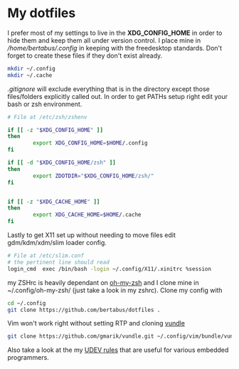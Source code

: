 My dotfiles
===========

I prefer most of my settings to live in the **XDG_CONFIG_HOME**
in order to hide them and keep them all under version control.
I place mine in */home/bertabus/.config* in keeping with the
freedesktop standards. Don't forget to create these files 
if they don't exist already.
``` sh
mkdir ~/.config
mkdir ~/.cache
```

*.gitignore* will exclude everything that is in the 
directory except those files/folders explicitly called out.
In order to get PATHs setup right edit your bash or zsh
environment.
``` sh
# File at /etc/zsh/zshenv

if [[ -z "$XDG_CONFIG_HOME" ]]
then
        export XDG_CONFIG_HOME=$HOME/.config
fi

if [[ -d "$XDG_CONFIG_HOME/zsh" ]]
then
        export ZDOTDIR="$XDG_CONFIG_HOME/zsh/"
fi


if [[ -z "$XDG_CACHE_HOME" ]]
then
        export XDG_CACHE_HOME=$HOME/.cache
fi
```

Lastly to get X11 set up without needing to move files
edit gdm/kdm/xdm/slim loader config.
``` sh
# File at /etc/slim.conf
# the pertinent line should read
login_cmd  exec /bin/bash -login ~/.config/X11/.xinitrc %session
```

my ZSHrc is heavily dependant on [oh-my-zsh](https://github.com/robbyrussell/oh-my-zsh)
and I clone mine in ~/.config/oh-my-zsh/ (just take a look in my zshrc).
Clone my config with
``` sh
cd ~/.config
git clone https://github.com/bertabus/dotfiles .
``` 

Vim won't work right without setting RTP and cloning [vundle](https://github.com/gmarik/Vundle.vim)
``` sh
git clone https://github.com/gmarik/vundle.git ~/.config/vim/bundle/vundle
```

Also take a look at the my [UDEV rules](rules.d/) that are useful for various
embedded programmers.



